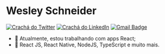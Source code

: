 # Wesley Schneider 

[![Crachá do Twitter](https://img.shields.io/badge/-@wesleysch7-000000?style=flat-square&labelColor=981815&logo=twitter&logoColor=white&link=https://twitter.com/wesleysch7)](https://twitter.com/wesleysch7) 
[![Crachá do LinkedIn](https://img.shields.io/badge/-Wesley%20Schneider-000000?style=flat-square&logo=Linkedin&logoColor=white&link=https://www.linkedin.com/in/wesley-schneider-aires/)](https://www.linkedin.com/in/wesley-schneider-aires/) 
[![Gmail Badge](https://img.shields.io/badge/-wesleyschneideraires@gmail.com-000000?style=flat-square&logo=Gmail&logoColor=white&link=mailto:wesleyschneideraires@gmail.com)](mailto:wesleyschneideraires@gmail.com)

- 💼 Atualmente, estou trabalhando com apps React;
- 🚀 React JS, React Native, NodeJS, TypeScript e muito mais.
